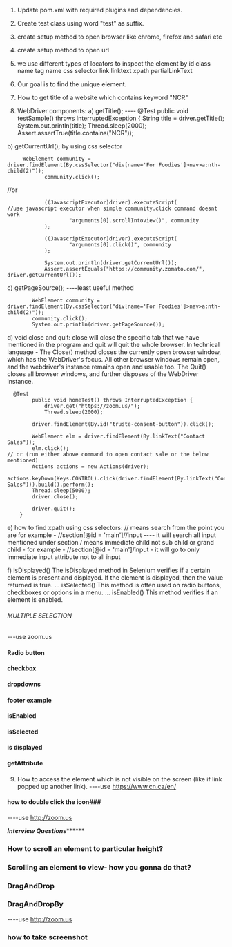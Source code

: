 1. Update pom.xml with required plugins and dependencies.
2. Create test class using word "test" as suffix.
3. create setup method to open browser like chrome, firefox and safari etc
4. create setup method to open url
5. we use different types of locators to inspect the element
    by id
    class name
    tag name
    css selector
    link
    linktext
    xpath
    partialLinkText

6. Our goal is to find the unique element.
7. How to get title of a website which contains keyword "NCR"
8. WebDriver components:
a) getTitle(); ----
        @Test
            public void testSample() throws InterruptedException {
                String title = driver.getTitle();
                System.out.println(title);
                Thread.sleep(2000);
                Assert.assertTrue(title.contains("NCR"));

b) getCurrentUrl(); by using css selector

         WebElement community = driver.findElement(By.cssSelector("div[name='For Foodies']>nav>a:nth-child(2)"));
                community.click();

//or

                ((JavascriptExecutor)driver).executeScript(                     //use javascript executor when simple community.click command doesnt work
                        "arguments[0].scrollIntoview()", community
                );

                ((JavascriptExecutor)driver).executeScript(
                        "arguments[0].click()", community
                );

                System.out.println(driver.getCurrentUrl());
                Assert.assertEquals("https://community.zomato.com/", driver.getCurrentUrl());

c) getPageSource(); ----least useful method

            WebElement community = driver.findElement(By.cssSelector("div[name='For Foodies']>nav>a:nth-child(2)"));
            community.click();
            System.out.println(driver.getPageSource());


d) void close and quit:  close will close the specific tab that we have mentioned in the program and quit will quit the whole browser.
    In technical language -
    The Close() method closes the currently open browser window, which has the WebDriver's focus.
    All other browser windows remain open, and the webdriver's instance remains open and usable too.
    The Quit() closes all browser windows, and further disposes of the WebDriver instance.

      @Test
            public void homeTest() throws InterruptedException {
                driver.get("https://zoom.us/");
                Thread.sleep(2000);

            driver.findElement(By.id("truste-consent-button")).click();

            WebElement elm = driver.findElement(By.linkText("Contact Sales"));
            elm.click();
    // or (run either above command to open contact sale or the below mentioned)
            Actions actions = new Actions(driver);
            actions.keyDown(Keys.CONTROL).click(driver.findElement(By.linkText("Contact Sales"))).build().perform();
            Thread.sleep(5000);
            driver.close();

            driver.quit();
        }

e) how to find xpath using css selectors:
    // means search from the point you are for example - //section[@id = 'main']//input ---- it will search all input mentioned under section
    / means immediate child not sub child or grand child - for example - //section[@id = 'main']/input - it will go to only immediate input attribute not to all input

f) isDisplayed() The isDisplayed method in Selenium verifies if a certain element is present and displayed.
If the element is displayed, then the value returned is true. ...
   isSelected() This method is often used on radio buttons, checkboxes or options in a menu. ...
   isEnabled() This method verifies if an element is enabled.



###### MULTIPLE SELECTION ######
---use zoom.us

#### Radio button
#### checkbox
#### dropdowns
#### footer example
#### isEnabled
#### isSelected
#### is displayed
#### getAttribute
####

9. How to access the element which is not visible on the screen (like if link popped up another link).
----use https://www.cn.ca/en/

#### how to double click the icon###
----use  http://zoom.us

*********Interview Questions***************
### How to scroll an element to particular height?
### Scrolling an element to view- how you gonna do that?


### DragAndDrop
### DragAndDropBy
----use  http://zoom.us
### how to take screenshot
